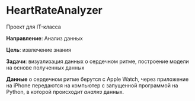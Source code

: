 # HeartRateAnalyzer
Проект для IT-класса

**Направление**: Анализ данных

**Цель**: извлечение знания

**Задачи**: визуализация данных о сердечном ритме, построение модели на основе полученных данных

**Данные** о сердечном ритме берутся с Apple Watch, через приложение на iPhone передаются на компьютер с запущенной программой на Python, в которой происходит *анализ* данных.
